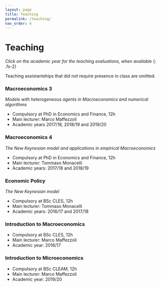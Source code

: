 ```yaml
---
layout: page
title: Teaching
permalink: /teaching/
nav_order: 4
---
```


# Teaching

_Click on the academic year for the teaching evaluations, when available_
{: .fs-2}

Teaching assistantships that did not require presence in class are omitted.


### Macroeconomics 3

_Models with heterogeneous agents in Macroeconomics and numerical algorithms_

- Compulsory at PhD in Economics and Finance, 12h
- Main lecturer: Marco Maffezzoli
- Academic years 2017/18, 2018/19 and 2019/20


### Macroeconomics 4

_The New Keynesian model and applications in empirical Macroeconomics_

- Compulsory at PhD in Economics and Finance, 12h
- Main lecturer: Tommaso Monacelli
- Academic years: 2017/18 and 2018/19


### Economic Policy

_The New Keynesian model_

- Compulsory at BSc CLES, 12h
- Main lecturer: Tommaso Monacelli
- Academic years: 2016/17 and 2017/18


### Introduction to Macroeconomics

- Compulsory at BSc CLES, 12h
- Main lecturer: Marco Maffezzoli
- Academic year: 2016/17


### Introduction to Microeconomics

- Compulsory at BSc CLEAM, 12h
- Main lecturer: Marco Maffezzoli
- Academic year: 2019/20


<!-- ### Macroeconometrics

_Time Series Econometric tools for Macroeconomics_

- Compulsory at MSc DES/ESS, 10h
- Main lecturer: Luca Sala
- Academic year: 2017/18 -->
